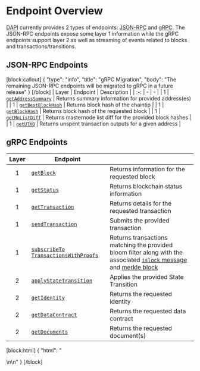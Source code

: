 # Endpoint Overview

[DAPI](explanation-dapi) currently provides 2 types of endpoints: [JSON-RPC](https://www.jsonrpc.org/) and [gRPC](https://grpc.io/docs/guides/). The JSON-RPC endpoints expose some layer 1 information while the gRPC endpoints support layer 2 as well as streaming of events related to blocks and transactions/transitions.

## JSON-RPC Endpoints
[block:callout]
{
  "type": "info",
  "title": "gRPC Migration",
  "body": "The remaining JSON-RPC endpoints will be migrated to gRPC in a future release"
}
[/block]
| Layer | Endpoint | Description |
| :-: | - | - |
| 1 | [`getAddressSummary`](reference-dapi-endpoints-json-rpc-endpoints#section-get-address-summary) | Returns summary information for provided address(es) |
| 1 | [`getBestBlockHash`](reference-dapi-endpoints-json-rpc-endpoints#section-get-best-block-hash) | Returns block hash of the chaintip |
| 1 | [`getBlockHash`](reference-dapi-endpoints-json-rpc-endpoints#section-get-block-hash) | Returns block hash of the requested block |
| 1 | [`getMnListDiff`](reference-dapi-endpoints-json-rpc-endpoints#section-get-mn-list-diff) | Returns masternode list diff for the provided block hashes |
| 1 | [`getUTXO`](reference-dapi-endpoints-json-rpc-endpoints#section-get-utxo) | Returns unspent transaction outputs for a given address |

## gRPC Endpoints

| Layer | Endpoint | |
| :-: | - | - |
| 1 | [`getBlock`](reference-dapi-endpoints-core-grpc-endpoints#section-get-block) | Returns information for the requested block |
| 1 | [`getStatus`](reference-dapi-endpoints-core-grpc-endpoints#section-get-status) | Returns blockchain status information |
| 1 | [`getTransaction`](reference-dapi-endpoints-core-grpc-endpoints#section-get-transaction) | Returns details for the requested transaction |
| 1 | [`sendTransaction`](reference-dapi-endpoints-core-grpc-endpoints#section-send-transaction) | Submits the provided transaction |
| 1 | [`subscribeTo` `TransactionsWithProofs`](reference-dapi-endpoints-transaction-streaming-endpoints#section-subscribe-to-transactions-with-proofs) | Returns transactions matching the provided bloom filter along with the associated [`islock` message](https://dashcore.readme.io/docs/core-ref-p2p-network-instantsend-messages#section-islock) and [merkle block](https://dashcore.readme.io/docs/core-ref-p2p-network-data-messages#section-merkle-block) |
| 2 | [`applyStateTransition`](reference-dapi-endpoints-platform-endpoints#section-apply-state-transition) | Applies the provided State Transition |
| 2 | [`getIdentity`](reference-dapi-endpoints-platform-endpoints#section-get-identity) | Returns the requested identity |
| 2 | [`getDataContract`](reference-dapi-endpoints-platform-endpoints#section-get-data-contract) | Returns the requested data contract |
| 2 | [`getDocuments`](reference-dapi-endpoints-platform-endpoints#section-get-documents) | Returns the requested document(s) |
[block:html]
{
  "html": "<div></div>\n<!-- Not implemented yet\n| 1 | [`subscribeTo` `BlockHeaders` `WithChainLocks`](reference-dapi-endpoints-core-grpc-endpoints#section-subscribe-to-block-headers-with-chain-locks) | Returns block headers and associated ChainLock signatures |\n\n-->\n<style></style>"
}
[/block]
